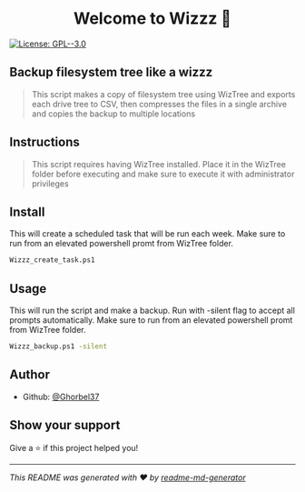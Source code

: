 <h1 align="center">Welcome to Wizzz 👋</h1>
<p>
  <a href="#" target="_blank">
    <img alt="License: GPL--3.0" src="https://img.shields.io/badge/License-GPL--3.0-yellow.svg" />
  </a>
</p>

## Backup filesystem tree like a wizzz
> This script makes a copy of filesystem tree using WizTree and exports each drive tree to CSV,
> then compresses the files in a single archive
> and copies the backup to multiple locations

## Instructions
>This script requires having WizTree installed. 
>Place it in the WizTree folder before executing and make sure to execute it with administrator privileges

## Install
This will create a scheduled task that will be run each week. 
Make sure to run from an elevated powershell promt from WizTree folder.

```sh
Wizzz_create_task.ps1
```

## Usage
This will run the script and make a backup. 
Run with -silent flag to accept all prompts automatically. 
Make sure to run from an elevated powershell promt from WizTree folder.

```sh
Wizzz_backup.ps1 -silent
```

## Author

* Github: [@Ghorbel37](https://github.com/Ghorbel37)

## Show your support

Give a ⭐️ if this project helped you!

***
_This README was generated with ❤️ by [readme-md-generator](https://github.com/kefranabg/readme-md-generator)_
